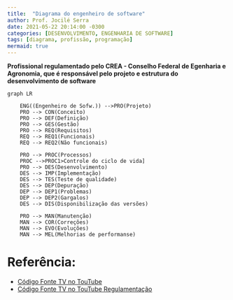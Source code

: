 ```yaml
---
title:  "Diagrama do engenheiro de software"
author: Prof. Jocilé Serra
date: 2021-05-22 20:14:00 -0300
categories: [DESENVOLVIMENTO, ENGENHARIA DE SOFTWARE]
tags: [diagrama, profissão, programação]
mermaid: true
---
```

**Profissional regulamentado pelo CREA - Conselho Federal de Egenharia e Agronomia, que é responsável pelo projeto e estrutura do desenvolvimento de software**

```mermaid
graph LR

    ENG((Engenheiro de Sofw.)) -->PRO(Projeto)
    PRO --> CON(Conceito)
    PRO --> DEF(Definição)
    PRO --> GES(Gestão)
    PRO --> REQ(Requisitos)
    REQ --> REQ1(Funcionais)
    REQ --> REQ2(Não funcionais)

    PRO --> PROC(Processos)
    PROC -->PROC1>Controle do ciclo de vida]
    PRO --> DES(Desenvolvimento)
    DES --> IMP(Implementação)
    DES --> TES(Teste de qualidade)
    DES --> DEP(Depuração)
    DEP --> DEP1(Problemas)
    DEP --> DEP2(Gargalos)
    DES --> DIS(Disponibilização das versões)

    PRO --> MAN(Manutenção)
    MAN --> COR(Correções)
    MAN --> EVO(Evoluções)
    MAN --> MEL(Melhorias de performanse)

```

# Referência: 
* [Código Fonte TV no TouTube](https://www.youtube.com/watch?v=wdU9L3DqU2w&ab_channel=C%C3%B3digoFonteTV)
* [Código Fonte TV no TouTube Regulamentação](https://www.youtube.com/watch?v=9KKczlUdItg&ab_channel=C%C3%B3digoFonteTVC%C3%B3digoFonteTVVerificado)
